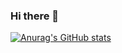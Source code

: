 ### Hi there 👋

<!--
**leanelshark/leanelshark** is a ✨ _special_ ✨ repository because its `README.md` (this file) appears on your GitHub profile.

Here are some ideas to get you started:

 🔭 I’m currently working on ... e-commerce and portfolio
 🌱 I’m currently learning ... 12 pilares
- 💬 Ask me about ...
- 📫 How to reach me: ...
- 😄 Pronouns: ...
- ⚡ Fun fact: ...
-->

[![Anurag's GitHub stats](https://github-readme-stats.vercel.app/api?username=leanelshark&show_icons=true&theme=dark)](https://github.com/leanelshark/github-readme-stats)
